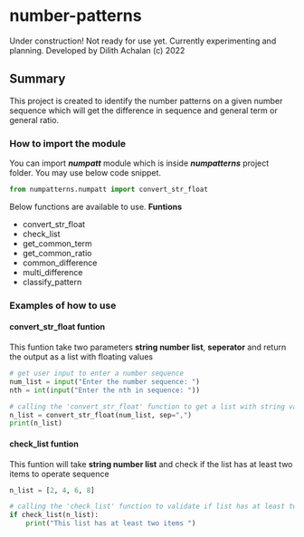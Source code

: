 # number-patterns
Under construction! 
Not ready for use yet. Currently experimenting and planning.
Developed by Dilith Achalan (c) 2022


## Summary
This project is created to identify the number patterns on a given number sequence which will get the difference in sequence and general term or general ratio.

### How to import the module
You can import ***numpatt*** module which is inside ***numpatterns*** project folder. You may use below code snippet. 
```python
from numpatterns.numpatt import convert_str_float
```
Below functions are available to use. 
**Funtions**
- convert_str_float
- check_list
- get_common_term
- get_common_ratio
- common_difference
- multi_difference
- classify_pattern

### Examples of how to use
#### convert_str_float funtion
This funtion take two parameters **string number list**, **seperator** and return the output as a list with floating values


```python
# get user input to enter a number sequence
num_list = input("Enter the number sequence: ")
nth = int(input("Enter the nth in sequence: "))

# calling the 'convert_str_float' function to get a list with string values to float
n_list = convert_str_float(num_list, sep=",")
print(n_list)
```

#### check_list funtion
This funtion will take **string number list** and check if the list has at least two items to operate sequence


```python
n_list = [2, 4, 6, 8]

# calling the 'check_list' function to validate if list has at least two items
if check_list(n_list):
    print("This list has at least two items ")
```